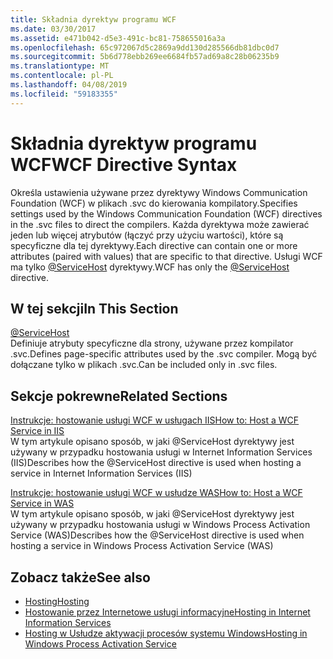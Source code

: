```yaml
---
title: Składnia dyrektyw programu WCF
ms.date: 03/30/2017
ms.assetid: e471b042-d5e3-491c-bc81-758655016a3a
ms.openlocfilehash: 65c972067d5c2869a9dd130d285566db81dbc0d7
ms.sourcegitcommit: 5b6d778ebb269ee6684fb57ad69a8c28b06235b9
ms.translationtype: MT
ms.contentlocale: pl-PL
ms.lasthandoff: 04/08/2019
ms.locfileid: "59183355"
---
```

# <a name="wcf-directive-syntax"></a><span data-ttu-id="d114f-102">Składnia dyrektyw programu WCF</span><span class="sxs-lookup"><span data-stu-id="d114f-102">WCF Directive Syntax</span></span>
<span data-ttu-id="d114f-103">Określa ustawienia używane przez dyrektywy Windows Communication Foundation (WCF) w plikach .svc do kierowania kompilatory.</span><span class="sxs-lookup"><span data-stu-id="d114f-103">Specifies settings used by the Windows Communication Foundation (WCF) directives in the .svc files to direct the compilers.</span></span> <span data-ttu-id="d114f-104">Każda dyrektywa może zawierać jeden lub więcej atrybutów (łączyć przy użyciu wartości), które są specyficzne dla tej dyrektywy.</span><span class="sxs-lookup"><span data-stu-id="d114f-104">Each directive can contain one or more attributes (paired with values) that are specific to that directive.</span></span> <span data-ttu-id="d114f-105">Usługi WCF ma tylko [ \@ServiceHost](../../../../../docs/framework/configure-apps/file-schema/wcf-directive/servicehost.md) dyrektywy.</span><span class="sxs-lookup"><span data-stu-id="d114f-105">WCF has only the [\@ServiceHost](../../../../../docs/framework/configure-apps/file-schema/wcf-directive/servicehost.md) directive.</span></span>  
  
## <a name="in-this-section"></a><span data-ttu-id="d114f-106">W tej sekcji</span><span class="sxs-lookup"><span data-stu-id="d114f-106">In This Section</span></span>  
 [@ServiceHost](../../../../../docs/framework/configure-apps/file-schema/wcf-directive/servicehost.md)  
 <span data-ttu-id="d114f-107">Definiuje atrybuty specyficzne dla strony, używane przez kompilator .svc.</span><span class="sxs-lookup"><span data-stu-id="d114f-107">Defines page-specific attributes used by the .svc compiler.</span></span> <span data-ttu-id="d114f-108">Mogą być dołączane tylko w plikach .svc.</span><span class="sxs-lookup"><span data-stu-id="d114f-108">Can be included only in .svc files.</span></span>  
  
## <a name="related-sections"></a><span data-ttu-id="d114f-109">Sekcje pokrewne</span><span class="sxs-lookup"><span data-stu-id="d114f-109">Related Sections</span></span>  
 [<span data-ttu-id="d114f-110">Instrukcje: hostowanie usługi WCF w usługach IIS</span><span class="sxs-lookup"><span data-stu-id="d114f-110">How to: Host a WCF Service in IIS</span></span>](../../../../../docs/framework/wcf/feature-details/how-to-host-a-wcf-service-in-iis.md)  
 <span data-ttu-id="d114f-111">W tym artykule opisano sposób, w jaki @ServiceHost dyrektywy jest używany w przypadku hostowania usługi w Internet Information Services (IIS)</span><span class="sxs-lookup"><span data-stu-id="d114f-111">Describes how the @ServiceHost directive is used when hosting a service in Internet Information Services (IIS)</span></span>  
  
 [<span data-ttu-id="d114f-112">Instrukcje: hostowanie usługi WCF w usłudze WAS</span><span class="sxs-lookup"><span data-stu-id="d114f-112">How to: Host a WCF Service in WAS</span></span>](../../../../../docs/framework/wcf/feature-details/how-to-host-a-wcf-service-in-was.md)  
 <span data-ttu-id="d114f-113">W tym artykule opisano sposób, w jaki @ServiceHost dyrektywy jest używany w przypadku hostowania usługi w Windows Process Activation Service (WAS)</span><span class="sxs-lookup"><span data-stu-id="d114f-113">Describes how the @ServiceHost directive is used when hosting a service in Windows Process Activation Service (WAS)</span></span>  
  
## <a name="see-also"></a><span data-ttu-id="d114f-114">Zobacz także</span><span class="sxs-lookup"><span data-stu-id="d114f-114">See also</span></span>

- [<span data-ttu-id="d114f-115">Hosting</span><span class="sxs-lookup"><span data-stu-id="d114f-115">Hosting</span></span>](../../../../../docs/framework/wcf/feature-details/hosting.md)
- [<span data-ttu-id="d114f-116">Hostowanie przez Internetowe usługi informacyjne</span><span class="sxs-lookup"><span data-stu-id="d114f-116">Hosting in Internet Information Services</span></span>](../../../../../docs/framework/wcf/feature-details/hosting-in-internet-information-services.md)
- [<span data-ttu-id="d114f-117">Hosting w Usłudze aktywacji procesów systemu Windows</span><span class="sxs-lookup"><span data-stu-id="d114f-117">Hosting in Windows Process Activation Service</span></span>](../../../../../docs/framework/wcf/feature-details/hosting-in-windows-process-activation-service.md)
